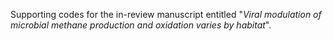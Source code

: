Supporting codes for the in-review manuscript entitled "*Viral modulation of microbial methane production and oxidation varies by habitat*".
